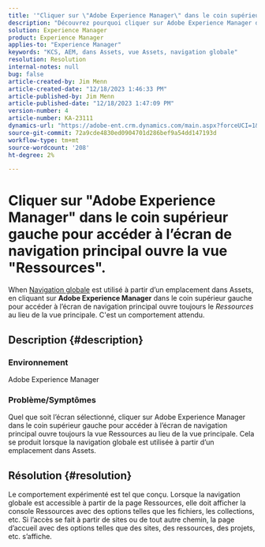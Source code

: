```yaml
---
title: '"Cliquer sur \"Adobe Experience Manager\" dans le coin supérieur gauche pour accéder à l’écran de navigation principal ouvre la vue \"Ressources\".'
description: "Découvrez pourquoi cliquer sur Adobe Experience Manager dans le coin supérieur gauche ouvre la vue Ressources au lieu de la vue principale."
solution: Experience Manager
product: Experience Manager
applies-to: "Experience Manager"
keywords: "KCS, AEM, dans Assets, vue Assets, navigation globale"
resolution: Resolution
internal-notes: null
bug: false
article-created-by: Jim Menn
article-created-date: "12/18/2023 1:46:33 PM"
article-published-by: Jim Menn
article-published-date: "12/18/2023 1:47:09 PM"
version-number: 4
article-number: KA-23111
dynamics-url: "https://adobe-ent.crm.dynamics.com/main.aspx?forceUCI=1&pagetype=entityrecord&etn=knowledgearticle&id=4d765ed5-ab9d-ee11-be37-6045bd006268"
source-git-commit: 72a9cde4830ed0904701d286bef9a54dd147193d
workflow-type: tm+mt
source-wordcount: '208'
ht-degree: 2%

---
```


# Cliquer sur &quot;Adobe Experience Manager&quot; dans le coin supérieur gauche pour accéder à l’écran de navigation principal ouvre la vue &quot;Ressources&quot;.


When [Navigation globale](https://experienceleague.adobe.com/docs/experience-manager-cloud-service/content/sites/authoring/getting-started/basic-handling.html?lang=en#global-navigation) est utilisé à partir d’un emplacement dans Assets, en cliquant sur <b>Adobe Experience Manager</b> dans le coin supérieur gauche pour accéder à l’écran de navigation principal ouvre toujours le *Ressources* au lieu de la vue principale. C&#39;est un comportement attendu.

## Description {#description}


### Environnement

Adobe Experience Manager

### Problème/Symptômes

Quel que soit l’écran sélectionné, cliquer sur Adobe Experience Manager dans le coin supérieur gauche pour accéder à l’écran de navigation principal ouvre toujours la vue Ressources au lieu de la vue principale. Cela se produit lorsque la navigation globale est utilisée à partir d’un emplacement dans Assets.


## Résolution {#resolution}


Le comportement expérimenté est tel que conçu. Lorsque la navigation globale est accessible à partir de la page Ressources, elle doit afficher la console Ressources avec des options telles que les fichiers, les collections, etc. Si l’accès se fait à partir de sites ou de tout autre chemin, la page d’accueil avec des options telles que des sites, des ressources, des projets, etc. s’affiche.
